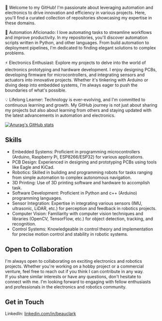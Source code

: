 👋 Welcome to my GitHub! I'm passionate about leveraging automation and electronics to drive innovation and efficiency in various projects. Here, you'll find a curated collection of repositories showcasing my expertise in these domains.

🤖 Automation Aficionado: I love automating tasks to streamline workflows and improve productivity. In my repositories, you'll discover automation scripts written in Python, and other languages. From build automation to deployment pipelines, I'm dedicated to finding elegant solutions to complex problems.

⚡ Electronics Enthusiast: Explore my projects to delve into the world of electronics prototyping and hardware development. I enjoy designing PCBs, developing firmware for microcontrollers, and integrating sensors and actuators into innovative projects. Whether it's tinkering with Arduino or diving deep into embedded systems, I'm always eager to push the boundaries of what's possible.  

💡 Lifelong Learner: Technology is ever-evolving, and I'm committed to continuous learning and growth. My GitHub journey is not just about sharing my projects but also about learning from others and staying updated with the latest advancements in automation and electronics.  

[![Anurag's GitHub stats](https://github-readme-stats.vercel.app/api?username=beau28713&show_icons=true&theme=dracula)](https://github.com/anuraghazra/github-readme-stats) 



## Skills  
- Embedded Systems: Proficient in programming microcontrollers (Arduino, Raspberry Pi, ESP8266/ESP32) for various applications.  
- PCB Design: Experienced in designing and prototyping PCBs using tools like Eagle and KiCad.  
- Robotics: Skilled in building and programming robots for tasks ranging from simple automation to complex autonomous navigation.
- 3D Printing: Use of 3D printing software and hardware to accomplish task.
- Software Development: Proficient in Python and c++ (Arduino) programming languages.    
- Sensor Integration: Expertise in integrating various sensors (IMU, ultrasonic, LiDAR, etc.) for perception and feedback in robotics projects.  
- Computer Vision: Familiarity with computer vision techniques and libraries (OpenCV, TensorFlow, etc.) for object detection, tracking, and recognition.  
- Control Systems: Knowledgeable in control theory and implementation for precise motion control and stability in robotic systems.  
 

## Open to Collaboration
I'm always open to collaborating on exciting electronics and robotics projects. Whether you're working on a hobby project or a commercial venture, feel free to reach out if you think I can contribute in any way.  
If you share similar interests or have any questions, don't hesitate to connect with me. I'm looking forward to engaging with fellow enthusiasts and professionals in the electronics and robotics community.

## Get in Touch  
LinkedIn: [linkedin.com/in/beauclark](https://www.linkedin.com/in/beaujclark/)
